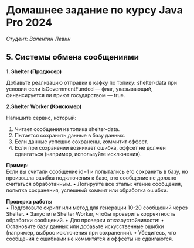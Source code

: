 # Домашнее задание по курсу Java Pro 2024

*Студент: Валентин Левин*

## 5. Системы обмена сообщениями

**1. Shelter (Продюсер)**

Добавьте реализацию отправки в кафку по топику: shelter-data при условии если  isGovernmentFunded — флаг, указывающий, финансируется ли приют государством — true.

**2.Shelter Worker (Консюмер)**  

Напишите сервис, который:
1.	Читает сообщения из топика shelter-data.
2.	Пытается сохранить данные в базу данных.
3.	Если данные успешно сохранены, коммитит оффсет.
4.	Если при сохранении возникает ошибка, оффсет не должен сдвигаться (например, используйте исключения).

__Пример:__  
Если вы считали сообщение id=1 и попытались его сохранить в базу, но произошла ошибка подключения к базе, это сообщение не должно считаться обработанным.
•	Логируйте все этапы: чтение сообщения, попытка сохранения, успешный коммит или обработка ошибки.  

__Проверка работы__  
•	Подготовьте скрипт или метод для генерации 10-20 сообщений через Shelter.
•	Запустите Shelter Worker, чтобы проверить корректность обработки сообщений.
•	Для проверки отказоустойчивости:
•	Остановите базу данных или добавьте искусственные ошибки (например, выброс исключения при сохранении).
•	Убедитесь, что сообщения с ошибками не коммитятся и оффсеты не сдвигаются.

